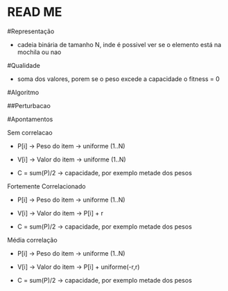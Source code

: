 READ ME
=====


#Representação

- cadeia binária de tamanho N, inde é possivel ver se o elemento está na mochila ou nao

#Qualidade

- soma dos valores, porem se o peso excede a capacidade o fitness = 0

#Algoritmo

##Perturbacao


#Apontamentos

Sem correlacao

- P[i] -> Peso do item -> uniforme (1..N)

- V[i] -> Valor do item -> uniforme (1..N)

- C = sum(P)/2 -> capacidade, por exemplo metade dos pesos

Fortemente Correlacionado

- P[i] -> Peso do item -> uniforme (1..N)

- V[i] -> Valor do item -> P[i] + r

- C = sum(P)/2 -> capacidade, por exemplo metade dos pesos

Média correlação

- P[i] -> Peso do item -> uniforme (1..N)

- V[i] -> Valor do item -> P[i] + uniforme(-r,r)

- C = sum(P)/2 -> capacidade, por exemplo metade dos pesos
